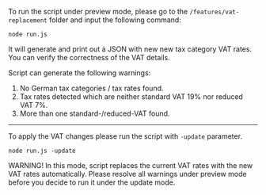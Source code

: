 To run the script under preview mode, please go to the `/features/vat-replacement` folder and input the following command:
```
node run.js
```
It will generate and print out a JSON with new new tax category VAT rates. You can verify the correctness of the VAT details. 

Script can generate the following warnings:
1. No German tax categories / tax rates found.
2. Tax rates detected which are neither standard VAT 19% nor reduced VAT 7%. 
3. More than one standard-/reduced-VAT found.

----------------

To apply the VAT changes please run the script with `-update` parameter.
```
node run.js -update
```
WARNING! In this mode, script replaces the current VAT rates with the new VAT rates automatically.
Please resolve all warnings under preview mode before you decide to run it under the update mode.
 